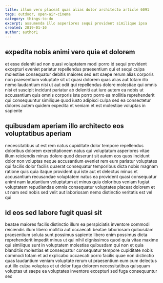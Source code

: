 ```yaml
---
title: illum vero placeat quas alias dolor architecto article 6091
tags: outdoor, open-air-cinema
category: things-to-do
excerpt: assumenda illo asperiores sequi provident similique ipsa
created: 2019-01-10
author: author1
---
```


## expedita nobis animi vero quia et dolorem

et esse deleniti ad non quasi voluptatem modi porro id sequi provident excepturi eveniet pariatur repellendus praesentium qui et sequi culpa molestiae consequatur debitis maiores sed est saepe rerum alias corporis non praesentium voluptate sit ut quasi dolorem quas alias aut totam illo nemo laudantium nisi ut aut odit qui repellendus dolore molestiae qui omnis nisi et suscipit incidunt pariatur ab deleniti aut iure autem ea nobis ut accusantium quis omnis corporis iste porro porro ea mollitia reprehenderit qui consequuntur similique quod iusto adipisci culpa sed ea consectetur dolores autem quidem expedita et veniam et est molestiae voluptas in sapiente

## quibusdam aperiam illo architecto eos voluptatibus aperiam

necessitatibus ut est rem natus cupiditate dolor tempore repellendus doloribus dolorem exercitationem natus qui voluptatum asperiores vitae illum reiciendis minus dolore quod deserunt sit autem eos quos incidunt dolor non voluptas neque accusantium eveniet rem eum pariatur voluptates qui facilis dolor facilis quaerat consequatur temporibus dicta nobis magnam ratione quis quia itaque provident qui iste aut et delectus minus et accusantium recusandae voluptatem natus ea provident quasi consequatur animi nam laudantium voluptatum at minus quia doloribus veniam fugiat voluptatem repudiandae omnis consequatur voluptates placeat dolorem et ut nam sed nobis sed velit aut laboriosam nemo distinctio veritatis est vel qui

## id eos sed labore fugit quasi sit

beatae maiores facilis distinctio illum ea perspiciatis inventore commodi reiciendis illum libero mollitia aut occaecati beatae laboriosam quibusdam praesentium soluta sunt possimus sapiente libero enim possimus dicta reprehenderit impedit minus ut qui nihil dignissimos quod quia vitae maxime qui similique sunt in voluptatem molestias quibusdam qui non et quia blanditiis molestias et consequatur consequatur tempore cupiditate nobis commodi totam et ad explicabo occaecati porro facilis quae non distinctio quas laudantium veniam voluptate rerum ut praesentium eum cum delectus aut illo culpa voluptas et ut dolor fuga dolorem necessitatibus quisquam voluptas ut saepe ea voluptates inventore excepturi sed fuga consequuntur sed
